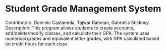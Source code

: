 # Student Grade Management System
Contributors: Dominic Castaneda, Tajwar Rahman, Gabriella Stickney
Description: This program allows students to create accounts, add/delete/modify classes, and calculate their GPA. 
             The system uses numerical grades and equivalent letter grades, with GPA calculated based on credit hours for each class
